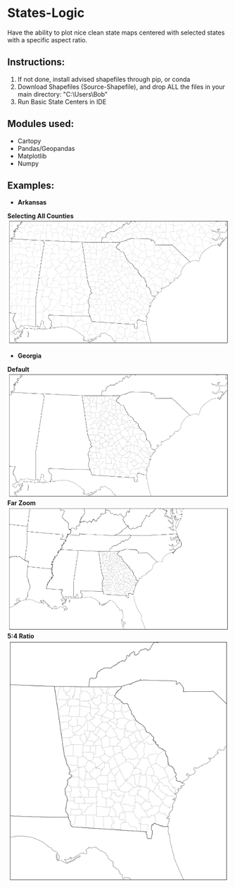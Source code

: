 # States-Logic
Have the ability to plot nice clean state maps centered with selected states with a specific aspect ratio.

## Instructions:
1. If not done, install advised shapefiles through pip, or conda
2. Download Shapefiles (Source-Shapefile), and drop ALL the files in your main directory: "C:\Users\Bob\"
3. Run Basic State Centers in IDE

## Modules used:

* Cartopy
* Pandas/Geopandas
* Matplotlib
* Numpy

## **Examples**:

* **Arkansas**

**Selecting All Counties**
<img src="https://github.com/CustomWXgraphics/States-Logic/blob/main/Images/all%20counties.png" width=auto, height="auto">
* **Georgia**

**Default**
<img src="https://github.com/CustomWXgraphics/States-Logic/blob/main/Images/GA%20Default.png" width=auto, height="auto">
**Far Zoom**
<img src="https://github.com/CustomWXgraphics/States-Logic/blob/main/Images/GA%20far.png" width=auto, height="auto">
**5:4 Ratio**
<img src="https://github.com/CustomWXgraphics/States-Logic/blob/main/Images/54.png" width=auto, height="auto">
